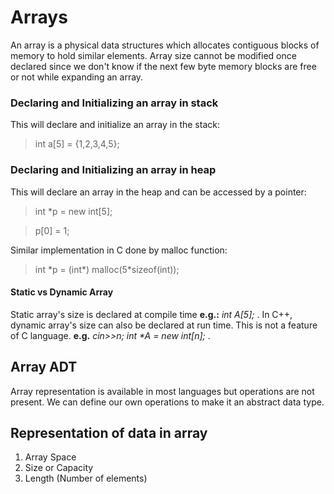 # Arrays
An array is a physical data structures which allocates contiguous blocks of memory to hold similar elements. Array size cannot be modified once declared since we don't know if the next few byte memory blocks are free or not while expanding an array.

### Declaring and Initializing an array in stack
This will declare and initialize an array in the stack: 
> int a[5] = {1,2,3,4,5};

### Declaring and Initializing an array in heap
This will declare an array in the heap and can be accessed by a pointer:
> int \*p = new int[5];

> p[0] = 1;

Similar implementation in C done by malloc function:
> int \*p = (int\*) malloc(5\*sizeof(int));

#### Static vs Dynamic Array
Static array's size is declared at compile time **e.g.:** *int A[5];* . 
In C++, dynamic array's size can also be declared at run time. This is not a feature of C language. **e.g.** *cin>>n; int \*A = new int[n];* .

## Array ADT
Array representation is available in most languages but operations are not present. We can define our own operations to make it an abstract data type.

## Representation of data in array
1. Array Space
2. Size or Capacity
3. Length (Number of elements)



